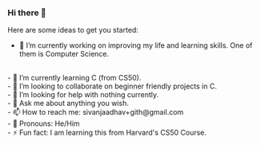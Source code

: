 ### Hi there 👋

<!--
**SivanJadhav/SivanJadhav** is a ✨ _special_ ✨ repository because its `README.md` (this file) appears on your GitHub profile.
!-->
Here are some ideas to get you started:

- 🔭 I’m currently working on improving my life and learning skills. One of them is Computer Science.
<br>
- 🌱 I’m currently learning C (from CS50).
<br>
- 👯 I’m looking to collaborate on beginner friendly projects in C.
<br>
- 🤔 I’m looking for help with nothing currently.
<br>
- 💬 Ask me about anything you wish.
<br>
- 📫 How to reach me: sivanjaadhav+gith@gmail.com
<br>
- 🗿 Pronouns: He/Him
<br>
- ⚡ Fun fact: I am learning this from Harvard's CS50 Course.
